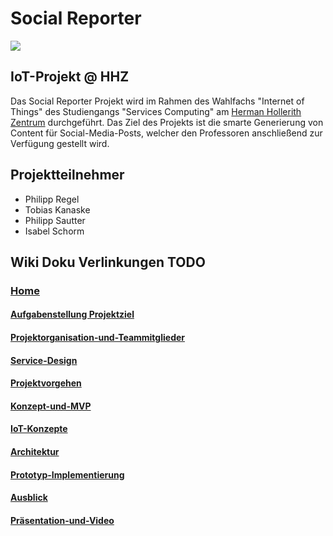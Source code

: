 # Social Reporter

![](https://github.com/Social-Reporter-HHZ/Social-Reporter/blob/master/Images/Logo.png?raw=true)

## IoT-Projekt @ HHZ
Das Social Reporter Projekt wird im Rahmen des Wahlfachs "Internet of Things" des Studiengangs "Services Computing" am [Herman Hollerith Zentrum](http://www.hhz.de/home/) durchgeführt.
Das Ziel des Projekts ist die smarte Generierung von Content für Social-Media-Posts, welcher den Professoren anschließend zur Verfügung gestellt wird. 

## Projektteilnehmer

* Philipp Regel
* Tobias Kanaske
* Philipp Sautter
* Isabel Schorm

## Wiki Doku Verlinkungen TODO
### [Home](https://github.com/Social-Reporter-HHZ/Social-Reporter/wiki)
#### [Aufgabenstellung Projektziel](https://github.com/Social-Reporter-HHZ/Social-Reporter/wiki/01.-Aufgabenstellung-Projektziel)
#### [Projektorganisation-und-Teammitglieder](https://github.com/Social-Reporter-HHZ/Social-Reporter/wiki/02.-Projektorganisation-und-Teammitglieder)
#### [Service-Design](https://github.com/Social-Reporter-HHZ/Social-Reporter/wiki/02.-Service-Design)
#### [Projektvorgehen](https://github.com/Social-Reporter-HHZ/Social-Reporter/wiki/03.-Projektvorgehen)
#### [Konzept-und-MVP](https://github.com/Social-Reporter-HHZ/Social-Reporter/wiki/04.-Konzept-und-MVP)
#### [IoT-Konzepte](https://github.com/Social-Reporter-HHZ/Social-Reporter/wiki/06.-IoT-Konzepte)
#### [Architektur](https://github.com/Social-Reporter-HHZ/Social-Reporter/wiki/07.-Architektur)
#### [Prototyp-Implementierung](https://github.com/Social-Reporter-HHZ/Social-Reporter/wiki/08.-Prototyp-Implementierung)
#### [Ausblick](https://github.com/Social-Reporter-HHZ/Social-Reporter/wiki/10.-Ausblick)
#### [Präsentation-und-Video](https://github.com/Social-Reporter-HHZ/Social-Reporter/wiki/11.-Pr%C3%A4sentation-und-Video)


